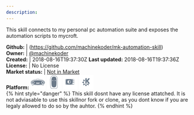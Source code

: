 ```yaml
---
description: 
---
```

This skill connects to my personal pc automation suite and exposes the automation scripts to mycroft.

**Github:** | (https://github.com/machinekoder/mk-automation-skill)  
**Owner:** | [@machinekoder](https://github.com/machinekoder)  
**Created:** | 2018-08-16T19:37:30Z  **Last updated:** 2018-08-16T19:37:36Z  
**License:** | No License  
**Market status:** | [Not in Market](https://market.mycroft.ai/skill/)  
**Platform:**   ![](.gitbook/assets/mark-1-icon.png)  ![](.gitbook/assets/mark-2-icon.png)  ![](.gitbook/assets/picroft-icon.png)  ![](.gitbook/assets/kde.png)   
{% hint style="danger" %}
This skill dosnt have any license attatched. It is not adviasable to use this skillnor fork or clone, as you dont know if you are legaly allowed to do so by the auhtor.
{% endhint %}
